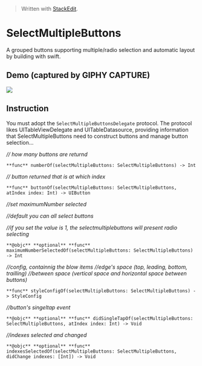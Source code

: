 


> Written with [StackEdit](https://stackedit.io/).
# SelectMultipleButtons
A grouped buttons supporting multiple/radio selection and automatic layout by building with swift.
## Demo  (captured by GIPHY CAPTURE)
![
](https://github.com/danceyoung/selectmultiplebuttons/blob/master/demo/selectmultiplebuttons-demo.gif?raw=true)
## Instruction
You must adopt the `SelectMultipleButtonsDelegate` protocol. The protocol likes UITableViewDelegate and UITableDatasource, providing information that SelectMultipleButtons need to construct buttons and manage button selection...

_// how many buttons are returnd_

    **func** numberOf(selectMultipleButtons: SelectMultipleButtons) -> Int
    
  _// button returned that is at which index_
  
    **func** buttonOf(selectMultipleButtons: SelectMultipleButtons, atIndex index: Int) -> UIButton
    
_//set maximumNumber selected_

_//default you can all select buttons_

_//if you set the value is 1, the selectmultiplebuttons will present radio selecting_

    **@objc** **optional** **func** maximumNumberSelectedOf(selectMultipleButtons: SelectMultipleButtons) -> Int
_//config, containnig the blow items_
_//edge's space (top, leading, bottom, trailling)_
_//between space (vertical space and horizontal space between buttons)_

    **func** styleConfigOf(selectMultipleButtons: SelectMultipleButtons) -> StyleConfig
   _//button's singeltap event_
   

    **@objc** **optional** **func** didSingleTapOf(selectMultipleButtons: SelectMultipleButtons, atIndex index: Int) -> Void
   _//indexes selected and changed_
   

    **@objc** **optional** **func** indexesSelectedOf(selectMultipleButtons: SelectMultipleButtons, didChange indexes: [Int]) -> Void

